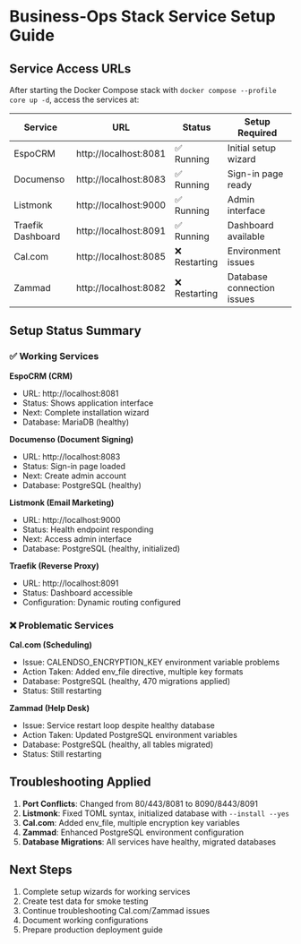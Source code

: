 # Business-Ops Stack Service Setup Guide

## Service Access URLs

After starting the Docker Compose stack with `docker compose --profile core up -d`, access the services at:

| Service | URL | Status | Setup Required |
|---------|-----|--------|----------------|
| EspoCRM | http://localhost:8081 | ✅ Running | Initial setup wizard |
| Documenso | http://localhost:8083 | ✅ Running | Sign-in page ready |
| Listmonk | http://localhost:9000 | ✅ Running | Admin interface |
| Traefik Dashboard | http://localhost:8091 | ✅ Running | Dashboard available |
| Cal.com | http://localhost:8085 | ❌ Restarting | Environment issues |
| Zammad | http://localhost:8082 | ❌ Restarting | Database connection issues |

## Setup Status Summary

### ✅ Working Services

**EspoCRM (CRM)**
- URL: http://localhost:8081
- Status: Shows application interface
- Next: Complete installation wizard
- Database: MariaDB (healthy)

**Documenso (Document Signing)**
- URL: http://localhost:8083
- Status: Sign-in page loaded
- Next: Create admin account
- Database: PostgreSQL (healthy)

**Listmonk (Email Marketing)**
- URL: http://localhost:9000
- Status: Health endpoint responding
- Next: Access admin interface
- Database: PostgreSQL (healthy, initialized)

**Traefik (Reverse Proxy)**
- URL: http://localhost:8091
- Status: Dashboard accessible
- Configuration: Dynamic routing configured

### ❌ Problematic Services

**Cal.com (Scheduling)**
- Issue: CALENDSO_ENCRYPTION_KEY environment variable problems
- Action Taken: Added env_file directive, multiple key formats
- Database: PostgreSQL (healthy, 470 migrations applied)
- Status: Still restarting

**Zammad (Help Desk)**
- Issue: Service restart loop despite healthy database
- Action Taken: Updated PostgreSQL environment variables
- Database: PostgreSQL (healthy, all tables migrated)
- Status: Still restarting

## Troubleshooting Applied

1. **Port Conflicts**: Changed from 80/443/8081 to 8090/8443/8091
2. **Listmonk**: Fixed TOML syntax, initialized database with `--install --yes`
3. **Cal.com**: Added env_file, multiple encryption key variables
4. **Zammad**: Enhanced PostgreSQL environment configuration
5. **Database Migrations**: All services have healthy, migrated databases

## Next Steps

1. Complete setup wizards for working services
2. Create test data for smoke testing
3. Continue troubleshooting Cal.com/Zammad issues
4. Document working configurations
5. Prepare production deployment guide